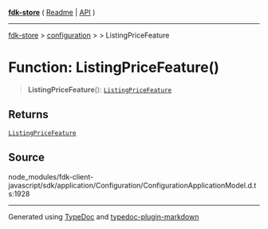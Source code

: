 [**fdk-store**](../../../README.md) ( [Readme](../../../README.md) \| [API](../../../API.md) )

---

[fdk-store](../../../API.md) > [configuration](../../README.md) > [<internal>](../README.md) > ListingPriceFeature

# Function: ListingPriceFeature()

> **ListingPriceFeature**(): [`ListingPriceFeature`](../type-aliases/type-alias.ListingPriceFeature.md)

## Returns

[`ListingPriceFeature`](../type-aliases/type-alias.ListingPriceFeature.md)

## Source

node_modules/fdk-client-javascript/sdk/application/Configuration/ConfigurationApplicationModel.d.ts:1928

---

Generated using [TypeDoc](https://typedoc.org/) and [typedoc-plugin-markdown](https://www.npmjs.com/package/typedoc-plugin-markdown)
